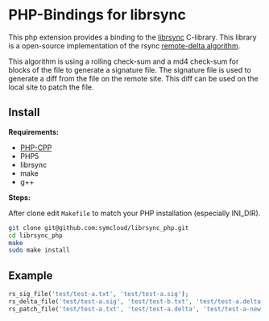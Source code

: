 # PHP-Bindings for librsync

This php extension provides a binding to the [librsync](https://github.com/librsync/librsync) C-library. This library
is a open-source implementation of the rsync [remote-delta algorithm](https://rsync.samba.org/tech_report/).

This algorithm is using a rolling check-sum and a md4 check-sum for blocks of the file to generate a signature file.
The signature file is used to generate a diff from the file on the remote site. This diff can be used on the local
site to patch the file.

## Install

__Requirements:__

* [PHP-CPP](http://www.php-cpp.com/)
* PHP5
* librsync
* make
* g++

__Steps:__

After clone edit `Makefile` to match your PHP installation (especially INI_DIR).

```bash
git clone git@github.com:symcloud/librsync_php.git
cd librsync_php
make
sudo make install
```

## Example

```php
rs_sig_file('test/test-a.txt', 'test/test-a.sig');
rs_delta_file('test/test-a.sig', 'test/test-b.txt', 'test/test-a.delta');
rs_patch_file('test/test-a.txt', 'test/test-a.delta', 'test/test-a-new.txt');
```
